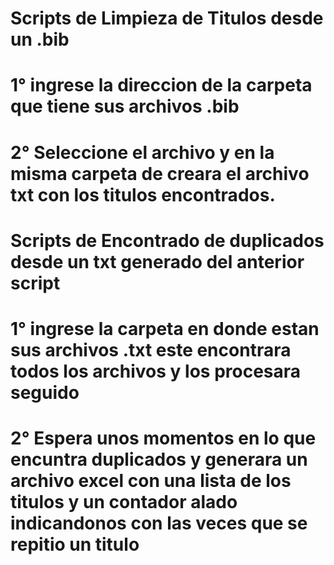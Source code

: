 # Scripts de Limpieza de Titulos desde un .bib
# 1° ingrese la direccion de la carpeta que tiene sus archivos .bib
# 2° Seleccione el archivo y en la misma carpeta de creara el archivo txt con los titulos encontrados.
#


# Scripts de Encontrado de duplicados desde un txt generado del anterior script
# 1° ingrese la carpeta en donde estan sus archivos .txt este encontrara todos los archivos y los procesara seguido
# 2° Espera unos momentos en lo que encuntra duplicados y generara un archivo excel con una lista de los titulos y un contador alado indicandonos con las veces que se repitio un titulo 
#
